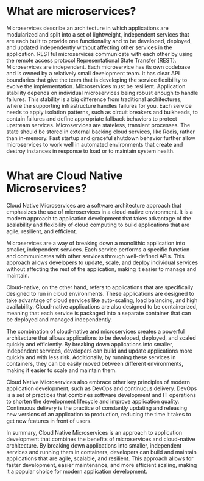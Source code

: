# What are microservices?
Microservices describe an architecture in which applications are modularized and split into a set of lightweight, independent services that are each built to provide one functionality and to be developed, deployed, and updated independently without affecting other services in the application. RESTful microservices communicate with each other by using the remote access protocol Representational State Transfer (REST).
Microservices are independent. Each microservice has its own codebase and is owned by a relatively small development team. It has clear API boundaries that give the team that is developing the service flexibility to evolve the implementation.
Microservices must be resilient. Application stability depends on individual microservices being robust enough to handle failures. This stability is a big difference from traditional architectures, where the supporting infrastructure handles failures for you. Each service needs to apply isolation patterns, such as circuit breakers and bulkheads, to contain failures and define appropriate fallback behaviors to protect upstream services.
Microservices are stateless, transient processes. The state should be stored in external backing cloud services, like Redis, rather than in-memory. Fast startup and graceful shutdown behavior further allow microservices to work well in automated environments that create and destroy instances in response to load or to maintain system health.

# What are Cloud Native Microservices?
Cloud Native Microservices are a software architecture approach that emphasizes the use of microservices in a cloud-native environment. It is a modern approach to application development that takes advantage of the scalability and flexibility of cloud computing to build applications that are agile, resilient, and efficient.

Microservices are a way of breaking down a monolithic application into smaller, independent services. Each service performs a specific function and communicates with other services through well-defined APIs. This approach allows developers to update, scale, and deploy individual services without affecting the rest of the application, making it easier to manage and maintain.

Cloud-native, on the other hand, refers to applications that are specifically designed to run in cloud environments. These applications are designed to take advantage of cloud services like auto-scaling, load balancing, and high availability. Cloud-native applications are also designed to be containerized, meaning that each service is packaged into a separate container that can be deployed and managed independently.

The combination of cloud-native and microservices creates a powerful architecture that allows applications to be developed, deployed, and scaled quickly and efficiently. By breaking down applications into smaller, independent services, developers can build and update applications more quickly and with less risk. Additionally, by running these services in containers, they can be easily moved between different environments, making it easier to scale and maintain them.

Cloud Native Microservices also embrace other key principles of modern application development, such as DevOps and continuous delivery. DevOps is a set of practices that combines software development and IT operations to shorten the development lifecycle and improve application quality. Continuous delivery is the practice of constantly updating and releasing new versions of an application to production, reducing the time it takes to get new features in front of users.

In summary, Cloud Native Microservices is an approach to application development that combines the benefits of microservices and cloud-native architecture. By breaking down applications into smaller, independent services and running them in containers, developers can build and maintain applications that are agile, scalable, and resilient. This approach allows for faster development, easier maintenance, and more efficient scaling, making it a popular choice for modern application development.

